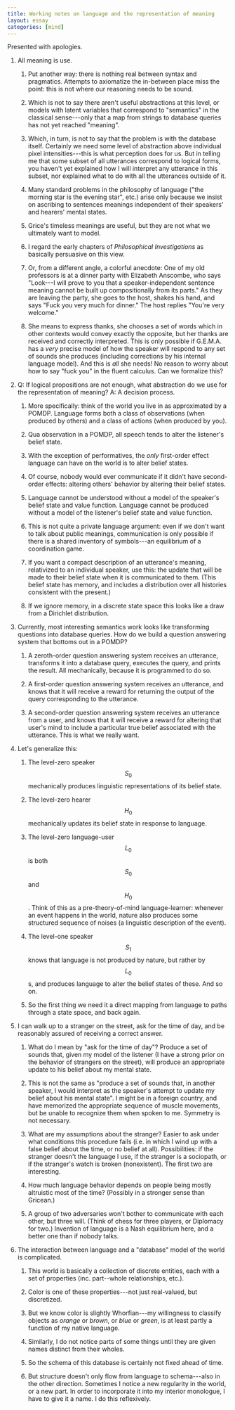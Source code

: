 ```yaml
---
title: Working notes on language and the representation of meaning
layout: essay
categories: [mind]
---
```


<link rel='stylesheet' href='../css/bullets.css' />

Presented with apologies.

1. All meaning is use.

   1. Put another way: there is nothing real between syntax and pragmatics.
      Attempts to axiomatize the in-between place miss the point: this is not
      where our reasoning needs to be sound.

   1. Which is not to say there aren't useful abstractions at this level, or
      models with latent variables that correspond to "semantics" in the
      classical sense---only that a map from strings to database queries has
      not yet reached "meaning".

   1. Which, in turn, is not to say that the problem is with the database
      itself. Certainly we need some level of abstraction above individual pixel
      intensities---this is what perception does for us. But in telling me that
      some subset of all utterances correspond to logical forms, you haven't
      yet explained how I will interpret any utterance in this subset, nor
      explained what to do with all the utterances outside of it.

   1. Many standard problems in the philosophy of language ("the morning star
      is the evening star", etc.) arise only because we insist on ascribing
      to sentences meanings independent of their speakers' and hearers' mental
      states.

   1. Grice's timeless meanings are useful, but they are not what we ultimately
      want to model.

   1. I regard the early chapters of _Philosophical Investigations_ as basically
      persuasive on this view.

   1. Or, from a different angle, a colorful anecdote: One of my old professors
      is at a 
      dinner party with Elizabeth Anscombe, who says "Look---I will prove to you
      that a speaker-independent sentence meaning cannot be built up
      compositionally from its parts." As they are leaving the party, she goes
      to the host, shakes his hand, and says "Fuck you very much for dinner."
      The host replies "You're very welcome." 

   1. She means to express thanks, she chooses a set of words which in other
      contexts would convey exactly the opposite, but her thanks are received
      and correctly interpreted. This is only possible if G.E.M.A. has a _very_
      precise model of how the speaker will respond to any set of sounds she
      produces (including corrections by his internal language model). And this
      is _all_ she needs! No reason to worry about how to say "fuck you" in the
      fluent calculus. Can we formalize this?

1. Q: If logical propositions are not enough, what abstraction do we
   use for the representation of meaning? A: A decision process.

   1. More specifically: think of the world you live in as approximated by a
      POMDP. Language forms both a class of observations (when produced by
      others) and a class of actions (when produced by you).

   1. Qua observation in a POMDP, all speech tends to alter the listener's belief
      state.

   1. With the exception of performatives, the _only_ first-order effect language
      can have on the world is to alter belief states.
   
   1. Of course, nobody would ever communicate if it didn't have second-order
      effects: altering others' behavior by altering their belief states.

   1. Language cannot be understood without a model of the speaker's belief
      state and value function. Language cannot be produced without a model of
      the listener's belief state and value function.

   1. This is not quite a private language argument: even if we don't want to
      talk about public meanings, communication is only possible if there is a
      shared inventory of symbols---an equilibrium of a coordination game.

   1. If you want a compact description of an utterance's meaning, relativized
      to an individual speaker, use this: the update that will be made to their
      belief state when it is communicated to them. (This belief state has
      memory, and includes a distribution over all histories consistent with the
      present.)

   1. If we ignore memory, in a discrete state space this looks like a draw from
      a Dirichlet distribution.

1. Currently, most interesting semantics work looks like transforming questions
   into database queries. How do we build a question answering system that
   bottoms out in a POMDP?

   1. A zeroth-order question answering system receives an utterance, transforms
      it into a database query, executes the query, and prints the result. All
      mechanically, because it is programmed to do so.

   1. A first-order question answering system receives an utterance, and knows
      that it will receive a reward for returning the output of the query
      corresponding to the utterance.

   1. A second-order question answering system receives an utterance from a
      user, and knows that it will receive a reward for altering that user's
      mind to include a particular true belief associated with the utterance.
      This is what we really want.

1. Let's generalize this:

   1. The level-zero speaker $$S_0$$ mechanically produces linguistic
      representations of its belief state.

   1. The level-zero hearer $$H_0$$ mechanically updates its belief state in
      response to language.

   1. The level-zero language-user $$L_0$$ is both $$S_0$$ and $$H_0$$. Think of this
      as a pre-theory-of-mind language-learner: whenever an event happens in the
      world, nature also produces some structured sequence of noises (a
      linguistic description of the event).

   1. The level-one speaker $$S_1$$ knows that language is not produced by nature,
      but rather by $$L_0$$s, and produces language to alter the belief states
      of these. And so on.

   1. So the first thing we need it a direct mapping from language to paths
      through a state space, and back again.

1. I can walk up to a stranger on the street, ask for the time of day, and be
   reasonably assured of receiving a correct answer.

   1. What do I mean by "ask for the time of day"? Produce a set of sounds that,
      given my model of the listener (I have a strong prior on the behavior of
      strangers on the street), will produce an appropriate update to his belief
      about my mental state.

   1. This is not the same as "produce a set of sounds that, in another speaker,
      I would interpret as the speaker's attempt to update my belief about his
      mental state". I might be in a foreign country, and have memorized the
      appropriate sequence of muscle movements, but be unable to recognize them
      when spoken to me. Symmetry is not necessary.

   1. What are my assumptions about the stranger? Easier to ask under what
      conditions this procedure fails (i.e. in which I wind up with a false
      belief about the time, or no belief at all). Possibilities: if the
      stranger doesn't the language I use, if the stranger is a sociopath, or if
      the stranger's watch is broken (nonexistent). The first two are
      interesting.

   1. How much language behavior depends on people being mostly altruistic most
      of the time? (Possibly in a stronger sense than Gricean.)

   1. A group of two adversaries won't bother to communicate
      with each other, but three will. (Think of chess for three players, or
      Diplomacy for two.) Invention of language is a Nash equilibrium here, and
      a better one than if nobody talks.

1. The interaction between language and a "database" model of the world is
   complicated.

   1. This world is basically a collection of discrete entities, each with a
      set of properties (inc. part--whole relationships, etc.).

   1. Color is one of these properties---not just real-valued, but discretized.

   1. But we know color is slightly Whorfian---my willingness to classify
      objects as _orange_ or _brown_, or _blue_ or _green_, is at least partly
      a function of my native language.

   1. Similarly, I do not notice parts of some things until they are given names
      distinct from their wholes.

   1. So the schema of this database is certainly not fixed ahead of time.

   1. But structure doesn't only flow from language to schema---also in the
      other direction. Sometimes I notice a new regularity in the world, or a
      new part. In order to incorporate it into my interior monologue, I have to
      give it a name. I do this reflexively.
